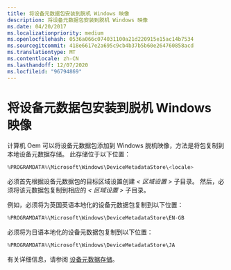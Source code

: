 ```yaml
---
title: 将设备元数据包安装到脱机 Windows 映像
description: 将设备元数据包安装到脱机 Windows 映像
ms.date: 04/20/2017
ms.localizationpriority: medium
ms.openlocfilehash: 0536a066c074031100a21d220915e15ac14b7534
ms.sourcegitcommit: 418e6617e2a695c9cb4b37b5b60e264760858acd
ms.translationtype: MT
ms.contentlocale: zh-CN
ms.lasthandoff: 12/07/2020
ms.locfileid: "96794869"
---
```

# <a name="installing-device-metadata-packages-to-an-offline-windows-image"></a>将设备元数据包安装到脱机 Windows 映像


计算机 Oem 可以将设备元数据包添加到 Windows 脱机映像，方法是将包复制到本地设备元数据存储。 此存储位于以下位置：

```cpp
%PROGRAMDATA%\Microsoft\Windows\DeviceMetadataStore\<locale>
```

必须首先根据设备元数据包的目标区域设置创建 *&lt; 区域设置 &gt;* 子目录。 然后，必须将该元数据包复制到相应的 *&lt; 区域设置 &gt;* 子目录。

例如，必须将为英国英语本地化的设备元数据包复制到以下位置：

```cpp
%PROGRAMDATA%\Microsoft\Windows\DeviceMetadataStore\EN-GB
```

必须将为日语本地化的设备元数据包复制到以下位置：

```cpp
%PROGRAMDATA%\Microsoft\Windows\DeviceMetadataStore\JA
```

有关详细信息，请参阅 [设备元数据存储](device-metadata-store.md)。

 

 





